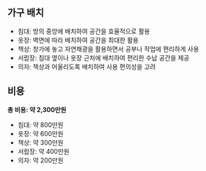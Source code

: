 ## 가구 배치

- 침대: 방의 중앙에 배치하여 공간을 효율적으로 활용
- 옷장: 벽면에 따라 배치하여 공간을 최대한 활용
- 책상: 창가에 놓고 자연채광을 활용하면서 공부나 작업에 편리하게 사용
- 서랍장: 침대 옆이나 옷장 근처에 배치하여 편리한 수납 공간을 제공
- 의자: 책상과 어울리도록 배치하여 사용 편의성을 고려

## 비용
**총 비용: 약 2,300만원**
- 침대: 약 800만원
- 옷장: 약 600만원
- 책상: 약 300만원
- 서랍장: 약 400만원
- 의자: 약 200만원